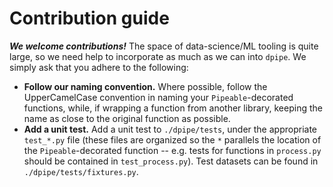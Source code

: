 # Contribution guide

_**We welcome contributions!**_  The space of data-science/ML tooling is quite large, so we need help to incorporate as much as we can into `dpipe`. We simply ask that you adhere to the following:

* **Follow our naming convention.** Where possible, follow the UpperCamelCase convention in naming your `Pipeable`-decorated functions, while, if wrapping a function from another library, keeping the name as close to the original function as possible.
* **Add a unit test.** Add a unit test to `./dpipe/tests`, under the appropriate `test_*.py` file \(these files are organized so the `*` parallels the location of the `Pipeable`-decorated function -- e.g. tests for functions in `process.py` should be contained in `test_process.py`\). Test datasets can be found in `./dpipe/tests/fixtures.py`.

